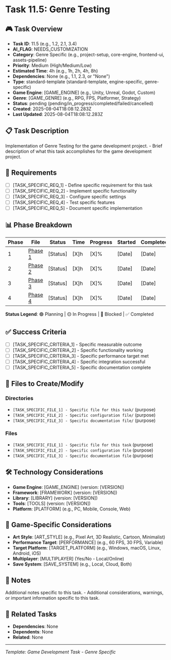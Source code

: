# Task 11.5: Genre Testing

## 🎮 Task Overview
- **Task ID**: 11.5 (e.g., 1.2, 2.1, 3.4)
- **AI_FLAG**: NEEDS_CUSTOMIZATION
- **Category**: Genre Specific (e.g., project-setup, core-engine, frontend-ui, assets-pipeline)
- **Priority**: Medium (High/Medium/Low)
- **Estimated Time**: 4h (e.g., 1h, 2h, 4h, 8h)
- **Dependencies**: None (e.g., 1.1, 2.3, or "None")
- **Type**: standard-template (standard-template, engine-specific, genre-specific)
- **Game Engine**: [GAME_ENGINE] (e.g., Unity, Unreal, Godot, Custom)
- **Genre**: [GAME_GENRE] (e.g., RPG, FPS, Platformer, Strategy)
- **Status**: pending (pending/in_progress/completed/failed/cancelled)
- **Created**: 2025-08-04T18:08:12.283Z
- **Last Updated**: 2025-08-04T18:08:12.283Z

## 📋 Task Description
Implementation of Genre Testing for the game development project. - Brief description of what this task accomplishes for the game development project.

## 🎯 Requirements
- [ ] [TASK_SPECIFIC_REQ_1] - Define specific requirement for this task
- [ ] [TASK_SPECIFIC_REQ_2] - Implement specific functionality
- [ ] [TASK_SPECIFIC_REQ_3] - Configure specific settings
- [ ] [TASK_SPECIFIC_REQ_4] - Test specific features
- [ ] [TASK_SPECIFIC_REQ_5] - Document specific implementation

## 📊 Phase Breakdown
| Phase | File | Status | Time | Progress | Started | Completed |
|-------|------|--------|------|----------|---------|-----------|
| 1 | [Phase 1](./05-genre-testing-phase-1.md) | [Status] | [X]h | [X]% | [Date] | [Date] |
| 2 | [Phase 2](./05-genre-testing-phase-2.md) | [Status] | [X]h | [X]% | [Date] | [Date] |
| 3 | [Phase 3](./05-genre-testing-phase-3.md) | [Status] | [X]h | [X]% | [Date] | [Date] |
| 4 | [Phase 4](./05-genre-testing-phase-4.md) | [Status] | [X]h | [X]% | [Date] | [Date] |

**Status Legend**: 🟢 Planning | 🟡 In Progress | 🔴 Blocked | ✅ Completed

## ✅ Success Criteria
- [ ] [TASK_SPECIFIC_CRITERIA_1] - Specific measurable outcome
- [ ] [TASK_SPECIFIC_CRITERIA_2] - Specific functionality working
- [ ] [TASK_SPECIFIC_CRITERIA_3] - Specific performance target met
- [ ] [TASK_SPECIFIC_CRITERIA_4] - Specific integration successful
- [ ] [TASK_SPECIFIC_CRITERIA_5] - Specific documentation complete

## 📁 Files to Create/Modify
### Directories
- `[TASK_SPECIFIC_FILE_1] - Specific file for this task/` (purpose)
- `[TASK_SPECIFIC_FILE_2] - Specific configuration file/` (purpose)
- `[TASK_SPECIFIC_FILE_3] - Specific documentation file/` (purpose)

### Files
- `[TASK_SPECIFIC_FILE_1] - Specific file for this task` (purpose)
- `[TASK_SPECIFIC_FILE_2] - Specific configuration file` (purpose)
- `[TASK_SPECIFIC_FILE_3] - Specific documentation file` (purpose)

## 🛠️ Technology Considerations
- **Game Engine**: [GAME_ENGINE] (version: [VERSION])
- **Framework**: [FRAMEWORK] (version: [VERSION])
- **Library**: [LIBRARY] (version: [VERSION])
- **Tools**: [TOOLS] (version: [VERSION])
- **Platform**: [PLATFORM] (e.g., PC, Mobile, Console, Web)

## 🎨 Game-Specific Considerations
- **Art Style**: [ART_STYLE] (e.g., Pixel Art, 3D Realistic, Cartoon, Minimalist)
- **Performance Target**: [PERFORMANCE] (e.g., 60 FPS, 30 FPS, Variable)
- **Target Platform**: [TARGET_PLATFORM] (e.g., Windows, macOS, Linux, Android, iOS)
- **Multiplayer**: [MULTIPLAYER] (Yes/No - Local/Online)
- **Save System**: [SAVE_SYSTEM] (e.g., Local, Cloud, Both)

## 📝 Notes
Additional notes specific to this task. - Additional considerations, warnings, or important information specific to this task.

## 🔗 Related Tasks
- **Dependencies**: None
- **Dependents**: None
- **Related**: None

---
*Template: Game Development Task - Genre Specific* 